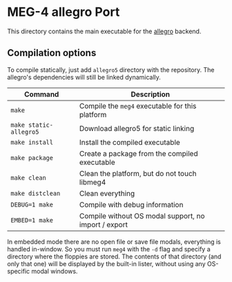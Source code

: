 MEG-4 allegro Port
==================

This directory contains the main executable for the [allegro](https://liballeg.org/) backend.

Compilation options
-------------------

To compile statically, just add `allegro5` directory with the repository. The allegro's dependencies will still be linked dynamically.

| Command               | Description                                                |
|-----------------------|------------------------------------------------------------|
| `make`                | Compile the `meg4` executable for this platform            |
| `make static-allegro5`| Download allegro5 for static linking                       |
| `make install`        | Install the compiled executable                            |
| `make package`        | Create a package from the compiled executable              |
| `make clean`          | Clean the platform, but do not touch libmeg4               |
| `make distclean`      | Clean everything                                           |
| `DEBUG=1 make`        | Compile with debug information                             |
| `EMBED=1 make`        | Compile without OS modal support, no import / export       |

In embedded mode there are no open file or save file modals, everything is handled in-window. So you must run `meg4` with
the `-d` flag and specify a directory where the floppies are stored. The contents of that directory (and only that one) will
be displayed by the built-in lister, without using any OS-specific modal windows.
